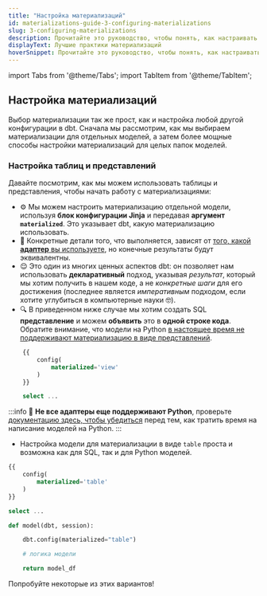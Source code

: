 ```yaml
---
title: "Настройка материализаций"
id: materializations-guide-3-configuring-materializations
slug: 3-configuring-materializations
description: Прочитайте это руководство, чтобы понять, как настраивать материализации в dbt.
displayText: Лучшие практики материализаций
hoverSnippet: Прочитайте это руководство, чтобы понять, как настраивать материализации в dbt.
---
```


import Tabs from '@theme/Tabs';
import TabItem from '@theme/TabItem';

## Настройка материализаций

Выбор материализации так же прост, как и настройка любой другой конфигурации в dbt. Сначала мы рассмотрим, как мы выбираем материализации для отдельных моделей, а затем более мощные способы настройки материализаций для целых папок моделей.

### Настройка таблиц и представлений

Давайте посмотрим, как мы можем использовать таблицы и представления, чтобы начать работу с материализациями:

- ⚙️ Мы можем настроить материализацию отдельной модели, используя **блок конфигурации Jinja** и передавая **аргумент `materialized`**. Это указывает dbt, какую материализацию использовать.
- 🚰 Конкретные детали того, что выполняется, зависят от [того, какой **адаптер** вы используете](/docs/supported-data-platforms), но конечные результаты будут эквивалентны.
- 😌 Это один из многих ценных аспектов dbt: он позволяет нам использовать **декларативный** подход, указывая _результат_, который мы хотим получить в нашем коде, а не _конкретные шаги_ для его достижения (последнее является _императивным_ подходом, если хотите углубиться в компьютерные науки 🤓).
- 🔍 В приведенном ниже случае мы хотим создать SQL **представление** и можем **объявить** это в **одной строке кода**. Обратите внимание, что модели на Python [в настоящее время не поддерживают материализацию в виде представлений](https://docs.getdbt.com/docs/build/materializations#python-materializations).

```sql
    {{
        config(
            materialized='view'
        )
    }}

    select ...
```

:::info
🐍 **Не все адаптеры еще поддерживают Python**, проверьте [документацию здесь, чтобы убедиться](/docs/build/python-models#specific-data-platforms) перед тем, как тратить время на написание моделей на Python.
:::

- Настройка модели для материализации в виде `table` проста и возможна как для SQL, так и для Python моделей.

<Tabs>
<TabItem value="sql" label="SQL">

```sql
{{
    config(
        materialized='table'
    )
}}

select ...
```

</TabItem>
<TabItem value="python" label="Python">

```python
def model(dbt, session):

    dbt.config(materialized="table")

    # логика модели

    return model_df
```

</TabItem>
</Tabs>

Попробуйте некоторые из этих вариантов!